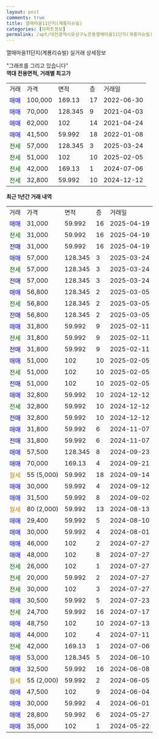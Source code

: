 ```yaml
---
layout: post
comments: true
title: 열매마을11단지(계룡리슈빌)
categories: [아파트정보]
permalink: /apt/대전광역시유성구노은동열매마을11단지(계룡리슈빌)
---
```


열매마을11단지(계룡리슈빌) 실거래 상세정보

<script type="text/javascript">
  google.charts.load('current', {'packages':['line', 'corechart']});
  google.charts.setOnLoadCallback(drawChart);

  function drawChart() {
    var data = new google.visualization.DataTable();
    data.addColumn('date', '거래일');
    data.addColumn('number', "매매");
    data.addColumn('number', "전세");
    data.addColumn('number', "전매");

    data.addRows([[new Date(Date.parse("2025-04-19")), 31000, null, null], [new Date(Date.parse("2025-04-19")), null, 31000, null], [new Date(Date.parse("2025-04-19")), null, null, 31000], [new Date(Date.parse("2025-03-24")), 57000, null, null], [new Date(Date.parse("2025-03-24")), null, 57000, null], [new Date(Date.parse("2025-03-24")), null, null, 57000], [new Date(Date.parse("2025-03-05")), 56800, null, null], [new Date(Date.parse("2025-03-05")), null, 56800, null], [new Date(Date.parse("2025-03-05")), null, null, 56800], [new Date(Date.parse("2025-02-11")), 31800, null, null], [new Date(Date.parse("2025-02-11")), null, 31800, null], [new Date(Date.parse("2025-02-11")), null, null, 31800], [new Date(Date.parse("2025-02-05")), 51000, null, null], [new Date(Date.parse("2025-02-05")), null, 51000, null], [new Date(Date.parse("2025-02-05")), null, null, 51000], [new Date(Date.parse("2024-12-12")), 32800, null, null], [new Date(Date.parse("2024-12-12")), null, 32800, null], [new Date(Date.parse("2024-12-12")), null, null, 32800], [new Date(Date.parse("2024-11-07")), 31800, null, null], [new Date(Date.parse("2024-11-07")), null, null, 31800], [new Date(Date.parse("2024-09-23")), 57500, null, null], [new Date(Date.parse("2024-09-21")), 70000, null, null], [new Date(Date.parse("2024-09-14")), null, null, null], [new Date(Date.parse("2024-09-12")), 30000, null, null], [new Date(Date.parse("2024-09-02")), 31500, null, null], [new Date(Date.parse("2024-08-13")), null, null, null], [new Date(Date.parse("2024-08-10")), 29400, null, null], [new Date(Date.parse("2024-08-01")), 30000, null, null], [new Date(Date.parse("2024-07-27")), 46000, null, null], [new Date(Date.parse("2024-07-27")), 48000, null, null], [new Date(Date.parse("2024-07-27")), null, 26000, null], [new Date(Date.parse("2024-07-27")), null, 20000, null], [new Date(Date.parse("2024-07-27")), null, 30000, null], [new Date(Date.parse("2024-07-23")), 30500, null, null], [new Date(Date.parse("2024-07-17")), null, 24700, null], [new Date(Date.parse("2024-07-13")), 48750, null, null], [new Date(Date.parse("2024-07-11")), 44000, null, null], [new Date(Date.parse("2024-07-06")), null, 42000, null], [new Date(Date.parse("2024-06-10")), 53000, null, null], [new Date(Date.parse("2024-06-08")), 32500, null, null], [new Date(Date.parse("2024-06-05")), null, null, null], [new Date(Date.parse("2024-06-04")), 47500, null, null], [new Date(Date.parse("2024-06-01")), 30000, null, null], [new Date(Date.parse("2024-05-27")), 28800, null, null], [new Date(Date.parse("2024-05-22")), 35000, null, null]]);

    var options = {
      hAxis: {
        format: 'yyyy/MM/dd'
      },    
      lineWidth: 0,
      pointsVisible: true,    
      title: '최근 1년간 유형별 실거래가 분포',
      legend: { position: 'bottom' }
    };

    var formatter = new google.visualization.NumberFormat({pattern:'###,###'} );
    formatter.format(data, 1);
    formatter.format(data, 2);
    
    setTimeout(function() {
        var chart = new google.visualization.LineChart(document.getElementById('columnchart_material'));
        chart.draw(data, (options));
        document.getElementById('loading').style.display = 'none';
    }, 200);
  }
</script>


<div id="loading" style="z-index:20; display: block; margin-left: 0px">"그래프를 그리고 있습니다"</div>
<div id="columnchart_material" style="width: 95%; margin-left: 0px; display: block"></div>
<!-- contents start -->
<b>역대 전용면적, 거래별 최고가</b>
<table class="sortable">
    <tr>
      <td>거래</td>
      <td>가격</td>
      <td>면적</td>
      <td>층</td>
      <td>거래일</td>
    </tr>
        <tr>
          <td><a style="color: blue">매매</a></td>
          <td>100,000</td>
          <td>169.13</td>
          <td>17</td>
          <td>2022-06-30</td>
        </tr>            <tr>
          <td><a style="color: blue">매매</a></td>
          <td>70,000</td>
          <td>128.345</td>
          <td>9</td>
          <td>2021-04-03</td>
        </tr>            <tr>
          <td><a style="color: blue">매매</a></td>
          <td>62,000</td>
          <td>102</td>
          <td>14</td>
          <td>2021-04-24</td>
        </tr>            <tr>
          <td><a style="color: blue">매매</a></td>
          <td>41,500</td>
          <td>59.992</td>
          <td>18</td>
          <td>2022-01-08</td>
        </tr>        
        <tr>
              <td><a style="color: darkgreen">전세</a></td>
              <td>57,000</td>
              <td>128.345</td>
              <td>3</td>
              <td>2025-03-24</td>
            </tr>            <tr>
              <td><a style="color: darkgreen">전세</a></td>
              <td>51,000</td>
              <td>102</td>
              <td>10</td>
              <td>2025-02-05</td>
            </tr>            <tr>
              <td><a style="color: darkgreen">전세</a></td>
              <td>42,000</td>
              <td>169.13</td>
              <td>1</td>
              <td>2024-07-06</td>
            </tr>            <tr>
              <td><a style="color: darkgreen">전세</a></td>
              <td>32,800</td>
              <td>59.992</td>
              <td>10</td>
              <td>2024-12-12</td>
            </tr>        
    
</table>

<b>최근 1년간 거래 내역</b>

<table class="sortable">
    <tr>
      <td>거래</td>
      <td>가격</td>
      <td>면적</td>
      <td>층</td>
      <td>거래일</td>
    </tr>
    <tr>
      <td><a style="color: blue">매매</a></td>
      <td>31,000</td>
      <td>59.992</td>
      <td>16</td>
      <td>2025-04-19</td>
    </tr>          <tr>
      <td><a style="color: darkgreen">전세</a></td>
      <td>31,000</td>
      <td>59.992</td>
      <td>16</td>
      <td>2025-04-19</td>
    </tr>          <tr>
      <td><a style="color: darkblue">전매</a></td>
      <td>31,000</td>
      <td>59.992</td>
      <td>16</td>
      <td>2025-04-19</td>
    </tr>          <tr>
      <td><a style="color: blue">매매</a></td>
      <td>57,000</td>
      <td>128.345</td>
      <td>3</td>
      <td>2025-03-24</td>
    </tr>          <tr>
      <td><a style="color: darkgreen">전세</a></td>
      <td>57,000</td>
      <td>128.345</td>
      <td>3</td>
      <td>2025-03-24</td>
    </tr>          <tr>
      <td><a style="color: darkblue">전매</a></td>
      <td>57,000</td>
      <td>128.345</td>
      <td>3</td>
      <td>2025-03-24</td>
    </tr>          <tr>
      <td><a style="color: blue">매매</a></td>
      <td>56,800</td>
      <td>128.345</td>
      <td>2</td>
      <td>2025-03-05</td>
    </tr>          <tr>
      <td><a style="color: darkgreen">전세</a></td>
      <td>56,800</td>
      <td>128.345</td>
      <td>2</td>
      <td>2025-03-05</td>
    </tr>          <tr>
      <td><a style="color: darkblue">전매</a></td>
      <td>56,800</td>
      <td>128.345</td>
      <td>2</td>
      <td>2025-03-05</td>
    </tr>          <tr>
      <td><a style="color: blue">매매</a></td>
      <td>31,800</td>
      <td>59.992</td>
      <td>9</td>
      <td>2025-02-11</td>
    </tr>          <tr>
      <td><a style="color: darkgreen">전세</a></td>
      <td>31,800</td>
      <td>59.992</td>
      <td>9</td>
      <td>2025-02-11</td>
    </tr>          <tr>
      <td><a style="color: darkblue">전매</a></td>
      <td>31,800</td>
      <td>59.992</td>
      <td>9</td>
      <td>2025-02-11</td>
    </tr>          <tr>
      <td><a style="color: blue">매매</a></td>
      <td>51,000</td>
      <td>102</td>
      <td>10</td>
      <td>2025-02-05</td>
    </tr>          <tr>
      <td><a style="color: darkgreen">전세</a></td>
      <td>51,000</td>
      <td>102</td>
      <td>10</td>
      <td>2025-02-05</td>
    </tr>          <tr>
      <td><a style="color: darkblue">전매</a></td>
      <td>51,000</td>
      <td>102</td>
      <td>10</td>
      <td>2025-02-05</td>
    </tr>          <tr>
      <td><a style="color: blue">매매</a></td>
      <td>32,800</td>
      <td>59.992</td>
      <td>10</td>
      <td>2024-12-12</td>
    </tr>          <tr>
      <td><a style="color: darkgreen">전세</a></td>
      <td>32,800</td>
      <td>59.992</td>
      <td>10</td>
      <td>2024-12-12</td>
    </tr>          <tr>
      <td><a style="color: darkblue">전매</a></td>
      <td>32,800</td>
      <td>59.992</td>
      <td>10</td>
      <td>2024-12-12</td>
    </tr>          <tr>
      <td><a style="color: blue">매매</a></td>
      <td>31,800</td>
      <td>59.992</td>
      <td>6</td>
      <td>2024-11-07</td>
    </tr>          <tr>
      <td><a style="color: darkblue">전매</a></td>
      <td>31,800</td>
      <td>59.992</td>
      <td>6</td>
      <td>2024-11-07</td>
    </tr>          <tr>
      <td><a style="color: blue">매매</a></td>
      <td>57,500</td>
      <td>128.345</td>
      <td>8</td>
      <td>2024-09-23</td>
    </tr>          <tr>
      <td><a style="color: blue">매매</a></td>
      <td>70,000</td>
      <td>169.13</td>
      <td>4</td>
      <td>2024-09-21</td>
    </tr>          <tr>
      <td><a style="color: darkgoldenrod">월세</a></td>
      <td>55 (5,000)</td>
      <td>59.992</td>
      <td>18</td>
      <td>2024-09-14</td>
    </tr>          <tr>
      <td><a style="color: blue">매매</a></td>
      <td>30,000</td>
      <td>59.992</td>
      <td>4</td>
      <td>2024-09-12</td>
    </tr>          <tr>
      <td><a style="color: blue">매매</a></td>
      <td>31,500</td>
      <td>59.992</td>
      <td>8</td>
      <td>2024-09-02</td>
    </tr>          <tr>
      <td><a style="color: darkgoldenrod">월세</a></td>
      <td>80 (2,000)</td>
      <td>59.992</td>
      <td>13</td>
      <td>2024-08-13</td>
    </tr>          <tr>
      <td><a style="color: blue">매매</a></td>
      <td>29,400</td>
      <td>59.992</td>
      <td>5</td>
      <td>2024-08-10</td>
    </tr>          <tr>
      <td><a style="color: blue">매매</a></td>
      <td>30,000</td>
      <td>59.992</td>
      <td>4</td>
      <td>2024-08-01</td>
    </tr>          <tr>
      <td><a style="color: blue">매매</a></td>
      <td>46,000</td>
      <td>102</td>
      <td>2</td>
      <td>2024-07-27</td>
    </tr>          <tr>
      <td><a style="color: blue">매매</a></td>
      <td>48,000</td>
      <td>102</td>
      <td>8</td>
      <td>2024-07-27</td>
    </tr>          <tr>
      <td><a style="color: darkgreen">전세</a></td>
      <td>26,000</td>
      <td>102</td>
      <td>1</td>
      <td>2024-07-27</td>
    </tr>          <tr>
      <td><a style="color: darkgreen">전세</a></td>
      <td>20,000</td>
      <td>59.992</td>
      <td>2</td>
      <td>2024-07-27</td>
    </tr>          <tr>
      <td><a style="color: darkgreen">전세</a></td>
      <td>30,000</td>
      <td>102</td>
      <td>3</td>
      <td>2024-07-27</td>
    </tr>          <tr>
      <td><a style="color: blue">매매</a></td>
      <td>30,500</td>
      <td>59.992</td>
      <td>5</td>
      <td>2024-07-23</td>
    </tr>          <tr>
      <td><a style="color: darkgreen">전세</a></td>
      <td>24,700</td>
      <td>59.992</td>
      <td>16</td>
      <td>2024-07-17</td>
    </tr>          <tr>
      <td><a style="color: blue">매매</a></td>
      <td>48,750</td>
      <td>102</td>
      <td>10</td>
      <td>2024-07-13</td>
    </tr>          <tr>
      <td><a style="color: blue">매매</a></td>
      <td>44,000</td>
      <td>102</td>
      <td>4</td>
      <td>2024-07-11</td>
    </tr>          <tr>
      <td><a style="color: darkgreen">전세</a></td>
      <td>42,000</td>
      <td>169.13</td>
      <td>1</td>
      <td>2024-07-06</td>
    </tr>          <tr>
      <td><a style="color: blue">매매</a></td>
      <td>53,000</td>
      <td>128.345</td>
      <td>5</td>
      <td>2024-06-10</td>
    </tr>          <tr>
      <td><a style="color: blue">매매</a></td>
      <td>32,500</td>
      <td>59.992</td>
      <td>16</td>
      <td>2024-06-08</td>
    </tr>          <tr>
      <td><a style="color: darkgoldenrod">월세</a></td>
      <td>55 (2,000)</td>
      <td>59.992</td>
      <td>2</td>
      <td>2024-06-05</td>
    </tr>          <tr>
      <td><a style="color: blue">매매</a></td>
      <td>47,500</td>
      <td>102</td>
      <td>9</td>
      <td>2024-06-04</td>
    </tr>          <tr>
      <td><a style="color: blue">매매</a></td>
      <td>30,000</td>
      <td>59.992</td>
      <td>4</td>
      <td>2024-06-01</td>
    </tr>          <tr>
      <td><a style="color: blue">매매</a></td>
      <td>28,800</td>
      <td>59.992</td>
      <td>6</td>
      <td>2024-05-27</td>
    </tr>          <tr>
      <td><a style="color: blue">매매</a></td>
      <td>35,000</td>
      <td>102</td>
      <td>1</td>
      <td>2024-05-22</td>
    </tr>      </table>
<!-- contents end -->    

